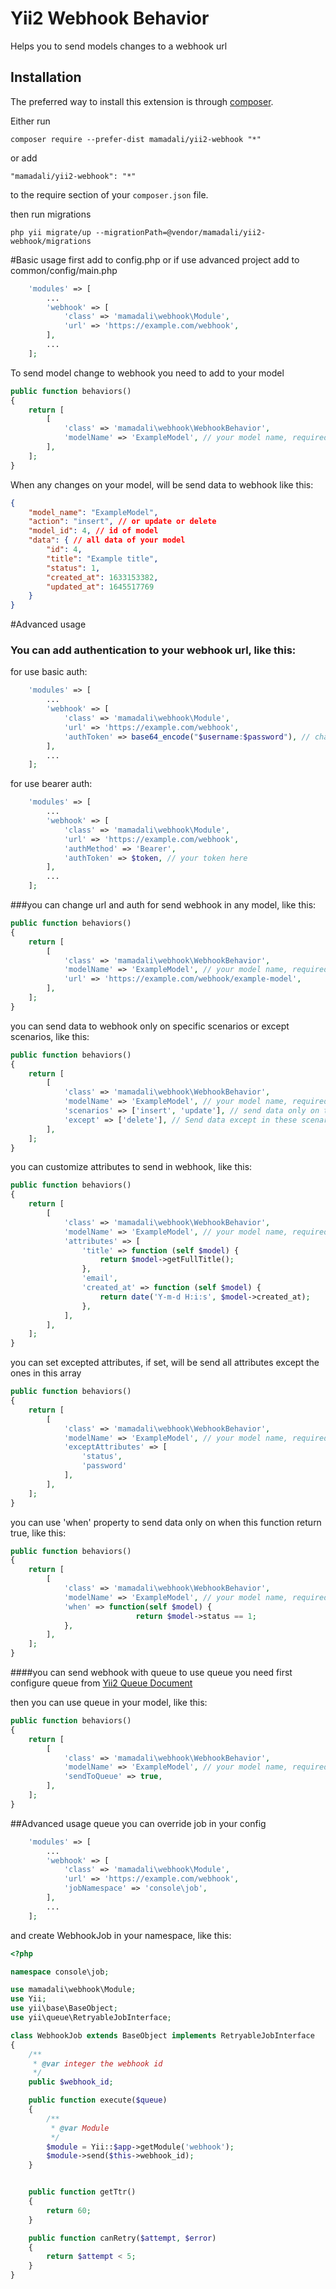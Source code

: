 Yii2 Webhook Behavior
=====================
Helps you to send models changes to a webhook url

Installation
------------

The preferred way to install this extension is through [composer](http://getcomposer.org/download/).

Either run

```
composer require --prefer-dist mamadali/yii2-webhook "*"
```

or add

```
"mamadali/yii2-webhook": "*"
```

to the require section of your `composer.json` file.

then run migrations

```
php yii migrate/up --migrationPath=@vendor/mamadali/yii2-webhook/migrations
```

#Basic usage
first add to config.php or if use advanced project add to common/config/main.php

```php
    'modules' => [
        ...
        'webhook' => [
            'class' => 'mamadali\webhook\Module',
            'url' => 'https://example.com/webhook',
        ],
        ...
    ];
```

To send model change to webhook you need to add to your model
```php
public function behaviors()
{
    return [
		[
		    'class' => 'mamadali\webhook\WebhookBehavior',
			'modelName' => 'ExampleModel', // your model name, required. send model name in webhook data
		],
	];
}
```
When any changes on your model, will be send data to webhook like this:
```json
{
    "model_name": "ExampleModel",
    "action": "insert", // or update or delete
    "model_id": 4, // id of model
    "data": { // all data of your model
        "id": 4,
        "title": "Example title",
        "status": 1,
        "created_at": 1633153382,
        "updated_at": 1645517769
    }
}
```
#Advanced usage

### You can add authentication to your webhook url, like this:

for use basic auth:

```php
    'modules' => [
        ...
        'webhook' => [
            'class' => 'mamadali\webhook\Module',
            'url' => 'https://example.com/webhook',
            'authToken' => base64_encode("$username:$password"), // change username and password
        ],
        ...
    ];
```

for use bearer auth:

```php
    'modules' => [
        ...
        'webhook' => [
            'class' => 'mamadali\webhook\Module',
            'url' => 'https://example.com/webhook',
            'authMethod' => 'Bearer',
            'authToken' => $token, // your token here
        ],
        ...
    ];
```


###you can change url and auth for send webhook in any model, like this:
```php
public function behaviors()
{
	return [
		[
			'class' => 'mamadali\webhook\WebhookBehavior',
			'modelName' => 'ExampleModel', // your model name, required. send model name in webhook data
			'url' => 'https://example.com/webhook/example-model',
		],
	];
}
```

you can send data to webhook only on specific scenarios or except scenarios, like this:
```php
public function behaviors()
{
	return [
		[
			'class' => 'mamadali\webhook\WebhookBehavior',
			'modelName' => 'ExampleModel', // your model name, required. send model name in webhook data
			'scenarios' => ['insert', 'update'], // send data only on these scenarios
			'except' => ['delete'], // Send data except in these scenarios
		],
	];
}
```
you can customize attributes to send in webhook, like this:

```php
public function behaviors()
{
	return [
		[
		    'class' => 'mamadali\webhook\WebhookBehavior',
			'modelName' => 'ExampleModel', // your model name, required. send model name in webhook data
			'attributes' => [
				'title' => function (self $model) {
					return $model->getFullTitle();
				},
				'email',
				'created_at' => function (self $model) {
                    return date('Y-m-d H:i:s', $model->created_at);
                },
			],
		],
	];
}
```
you can set excepted attributes, if set, will be send all attributes except the ones in this array

```php
public function behaviors()
{
	return [
		[
		    'class' => 'mamadali\webhook\WebhookBehavior',
			'modelName' => 'ExampleModel', // your model name, required. send model name in webhook data
			'exceptAttributes' => [
				'status',
				'password'
			],
		],
	];
}
```
you can use 'when' property to send data only on when this function return true, like this:

```php
public function behaviors()
{
	return [
		[
		    'class' => 'mamadali\webhook\WebhookBehavior',
			'modelName' => 'ExampleModel', // your model name, required. send model name in webhook data
			'when' => function(self $model) {
                            return $model->status == 1;
			},
		],
	];
}
```

####you can send webhook with queue
to use queue you need first configure queue from [Yii2 Queue Document](https://github.com/yiisoft/yii2-queue/blob/master/docs/guide/README.md)

then you can use queue in your model, like this:

```php
public function behaviors()
{
	return [
		[
		    'class' => 'mamadali\webhook\WebhookBehavior',
			'modelName' => 'ExampleModel', // your model name, required. send model name in webhook data
			'sendToQueue' => true,
		],
	];
}
```

##Advanced usage queue
you can override job in your config

```php
    'modules' => [
        ...
        'webhook' => [
            'class' => 'mamadali\webhook\Module',
            'url' => 'https://example.com/webhook',
            'jobNamespace' => 'console\job',
        ],
        ...
    ];
```
and create WebhookJob in your namespace, like this:
```php
<?php

namespace console\job;

use mamadali\webhook\Module;
use Yii;
use yii\base\BaseObject;
use yii\queue\RetryableJobInterface;

class WebhookJob extends BaseObject implements RetryableJobInterface
{
	/**
	 * @var integer the webhook id
	 */
	public $webhook_id;

	public function execute($queue)
	{
		/**
		 * @var Module
		 */
		$module = Yii::$app->getModule('webhook');
		$module->send($this->webhook_id);
	}


	public function getTtr()
	{
		return 60;
	}

	public function canRetry($attempt, $error)
	{
		return $attempt < 5;
	}
}
```

